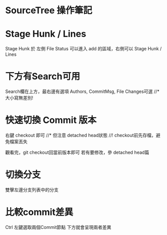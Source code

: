 # SourceTree 操作筆記

# Stage Hunk / Lines
Stage Hunk 於 左側 File Status
可以進入 add 的區域，右側可以 Stage Hunk / Lines

# 下方有Search可用
Search欄在上方，最右邊有選項
Authors, CommitMsg, File Changes可選
//* 大小寫無差別!

# 快速切換 Commit 版本
右鍵 checkout 即可
//* 但注意 detached head狀態
//! checkout前先存檔，避免檔案丟失

觀看完，git checkout回當前版本即可
若有要修改，參 detached head篇


# 切換分支
雙擊左邊分支列表中的分支

# 比較commit差異
Ctrl 左鍵選取兩個Commit節點
下方就會呈現兩者差異